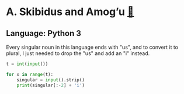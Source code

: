# A. Skibidus and Amog’u [🔗](https://codeforces.com/contest/2065/problem/A)
## Language: Python 3

Every singular noun in this language ends with "us", and to convert it to plural, I just needed to drop the "us" and add an "i" instead.

```python
t = int(input())

for x in range(t):
    singular = input().strip()
    print(singular[:-2] + 'i')
```
